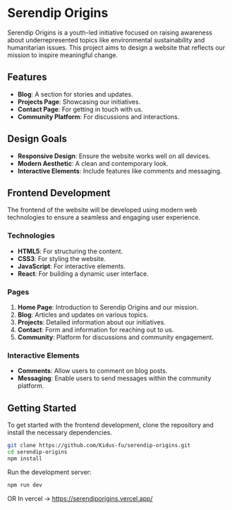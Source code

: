 # Serendip Origins

Serendip Origins is a youth-led initiative focused on raising awareness about underrepresented topics like environmental sustainability and humanitarian issues. This project aims to design a website that reflects our mission to inspire meaningful change.

## Features

- **Blog**: A section for stories and updates.
- **Projects Page**: Showcasing our initiatives.
- **Contact Page**: For getting in touch with us.
- **Community Platform**: For discussions and interactions.

## Design Goals

- **Responsive Design**: Ensure the website works well on all devices.
- **Modern Aesthetic**: A clean and contemporary look.
- **Interactive Elements**: Include features like comments and messaging.

## Frontend Development

The frontend of the website will be developed using modern web technologies to ensure a seamless and engaging user experience.

### Technologies

- **HTML5**: For structuring the content.
- **CSS3**: For styling the website.
- **JavaScript**: For interactive elements.
- **React**: For building a dynamic user interface.

### Pages

1. **Home Page**: Introduction to Serendip Origins and our mission.
2. **Blog**: Articles and updates on various topics.
3. **Projects**: Detailed information about our initiatives.
4. **Contact**: Form and information for reaching out to us.
5. **Community**: Platform for discussions and community engagement.

### Interactive Elements

- **Comments**: Allow users to comment on blog posts.
- **Messaging**: Enable users to send messages within the community platform.

## Getting Started

To get started with the frontend development, clone the repository and install the necessary dependencies.

```bash
git clone https://github.com/Kidus-fu/serendip-origins.git
cd serendip-origins
npm install
```

Run the development server:

```bash
npm run dev
```
OR In vercel -> https://serendiporigins.vercel.app/
